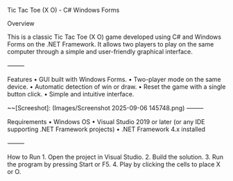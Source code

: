 Tic Tac Toe (X O) - C# Windows Forms

Overview

This is a classic Tic Tac Toe (X O) game developed using C# and Windows Forms on the .NET Framework. It allows two players to play on the same computer through a simple and user-friendly graphical interface.

⸻

Features
	•	GUI built with Windows Forms.
	•	Two-player mode on the same device.
	•	Automatic detection of win or draw.
	•	Reset the game with a single button click.
	•	Simple and intuitive interface.

~~[Screeshot]: (Images/Screenshot 2025-09-06 145748.png)
⸻

Requirements
	•	Windows OS
	•	Visual Studio 2019 or later (or any IDE supporting .NET Framework projects)
	•	.NET Framework 4.x installed

⸻

How to Run
	1.	Open the project in Visual Studio.
	2.	Build the solution.
	3.	Run the program by pressing Start or F5.
	4.	Play by clicking the cells to place X or O.
